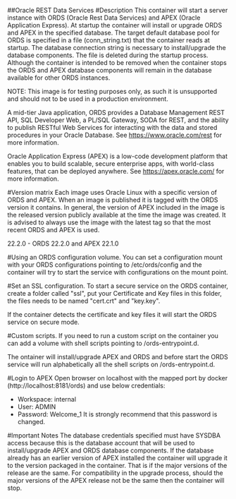 ##Oracle REST Data Services 
#Description
This container will start a server instance with ORDS (Oracle Rest Data Services) and APEX (Oracle Application Express). At startup the container will install or upgrade ORDS and APEX in the specified database. The target default database pool for ORDS is specified in a file (conn_string.txt) that the container reads at startup. The database connection string is necessary to install/upgrade the database components. The file is deleted during the startup process. Although the container is intended to be removed when the container stops the ORDS and APEX database components will remain in the database available for other ORDS instances.

NOTE: This image is for testing purposes only, as such it is unsupported and should not to be used in a production environment.

A mid-tier Java application, ORDS provides a Database Management REST API, SQL Developer Web, a PL/SQL Gateway, SODA for REST, and the ability to publish RESTful Web Services for interacting with the data and stored procedures in your Oracle Database. See https://www.oracle.com/rest for more information.

Oracle Application Express (APEX) is a low-code development platform that enables you to build scalable, secure enterprise apps, with world-class features, that can be deployed anywhere. See https://apex.oracle.com/ for more information.

#Version matrix
Each image uses Oracle Linux with a specific version of ORDS and APEX. When an image is published it is tagged with the ORDS version it contains. In general, the version of APEX included in the image is the released version publicly available at the time the image was created. It is advised to always use the image with the latest tag so that the most recent ORDS and APEX is used.

22.2.0 - ORDS 22.2.0 and APEX 22.1.0

#Using an ORDS configuration volume.
You can set a configuration mount with your ORDS configurations pointing to /etc/ords/config and the container will try to start the service with configurations on the mount point.

#Set an SSL configuration.
To start a secure service on the ORDS container, create a folder called "ssl", put your Certificate and Key files in this folder, the files needs to be named "cert.crt" and "key.key".

If the container detects the certificate and key files it will start the ORDS service on secure mode.

#Custom scripts.
If you need to run a custom script on the container you can add a volume with shell scripts pointing to /ords-entrypoint.d.

The ontainer will install/upgrade APEX and ORDS and before start the ORDS service will run alphabetically all the shell scripts on /ords-entrypoint.d.

#Login to APEX
Open browser on localhost with the mapped port by docker (http://localhost:8181/ords) and use below credentials:

- Workspace: internal
- User:      ADMIN
- Password:  Welcome_1
It is strongly recommend that this password is changed.

#Important Notes
The database credentials specified must have SYSDBA access because this is the database account that will be used to install/upgrade APEX and ORDS database components.
If the database already has an earlier version of APEX installed the container will upgrade it to the version packaged in the container. That is if the major versions of the release are the same. For compatibility in the upgrade process, should the major versions of the APEX release not be the same then the container will stop.

